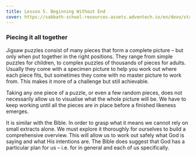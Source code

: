 ```yaml
---
title: Lesson 5. Beginning Without End
cover: https://sabbath-school-resources-assets.adventech.io/en/devo/start-into-life/05-beginning-without-end/Mkq1669220101483.png
---
```


### Piecing it all together

Jigsaw puzzles consist of many pieces that form a complete picture – but only when put together in the right positions. They range from simple puzzles for children, to complex puzzles of thousands of pieces for adults. Usually they come with a specimen picture to help you work out where each piece fits, but sometimes they come with no master picture to work from. This makes it more of a challenge but still achievable. 

Taking any one piece of a puzzle, or even a few random pieces, does not necessarily allow us to visualise what the whole picture will be. We have to keep working until all the pieces are in place before a finished likeness emerges. 

It is similar with the Bible. In order to grasp what it means we cannot rely on small extracts alone. We must explore it thoroughly for ourselves to build a comprehensive overview. This will allow us to work out safely what God is saying and what His intentions are. The Bible does suggest that God has a particular plan for us – i.e. for in general and each of us specifically.